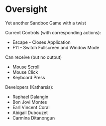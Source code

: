 # Oversight
Yet another Sandbox Game with a twist

Current Controls (with corresponding actions):
- Escape - Closes Application
- F11 - Switch Fullscreen and Window Mode

Can receive (but no output)
- Mouse Scroll
- Mouse Click
- Keyboard Press

Developers (Katharsis):
- Raphael Dalangin
- Bon Jovi Montes
- Earl Vincent Coral
- Abigail Dubouzet
- Carmina Ditanongun
